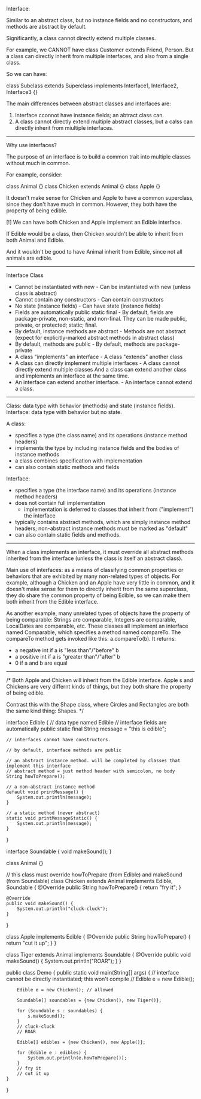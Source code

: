 Interface:

Similar to an abstract class, but no instance fields and no constructors, 
and methods are abstract by default. 

Significantly, a class cannot directly extend multiple classes.

For example, we CANNOT have class Customer extends Friend, Person.
But a class can directly inherit from multiple interfaces, and also from a single class.

So we can have:

class Subclass extends Superclass implements Interface1, Interface2, Interface3 {}

The main differences between abstract classes and interfaces are:
1. Interface cconnot have instance fields; an abtract class can.
2. A class cannot directly extend multiple abstract classes, but a calss can directly inherit from miultiple interfaces.


***********************************************************************************************


Why use interfaces?

The purpose of an interface is to build a common trait into multiple classes without much in common.

For example, consider:

class Animal {}
class Chicken extends Animal {}
class Apple {}

It doesn't make sense for Chicken and Apple to have a common superclass, since they don't 
have much in common. However, they both have the property of being edible. 

[!] We can have both Chicken and Apple implement an Edible interface.
 
If Edible would be a class, then Chicken wouldn't be able to inherit from both Animal and Edible.

And it wouldn't be good to have Animal inherit from Edible, since not all animals are edible.


***********************************************************************************************


Interface                                             Class
- Cannot be instantiated with new                     - Can be instantiated with new 
                                                        (unless class is abstract)
- Cannot contain any constructors                     - Can contain constructors
- No state (instance fields)                          - Can have state (instance fields)
- Fields are automatically public static final        - By default, fields are package-private, 
                                                        non-static, and non-final.
                                                        They can be made public, private, or protected; 
                                                        static; final.
- By default, instance methods are abstract           - Methods are not abstract (expect for 
                                                        explicitly-marked abstract methods in abstract class)
- By default, methods are public                      - By default, methods are package-private
- A class "implements" an interface                   - A class "extends" another class
- A class can directly implement multiple interfaces  - A class cannot directly extend multiple classes
  And a class can extend another class and
  implements an interface at the same time.
- An interface can extend another interface.          - An interface cannot extend a class.


***********************************************************************************************


Class: data type with behavior (methods) and state (instance fields).
Interface: data type with behavior but no state. 

A class:
- specifies a type (the class name) and its operations (instance method headers)
- implements the type by including instance fields and the bodies of instance methods
- a class combines specification with implementation
- can also contain static methods and fields

Interface:
- specifies a type (the interface name) and its operations (instance method headers)
- does not contain full implementation
    - implementation is deferred to classes that inherit from ("implement") the interface
- typically contains abstract methods, which are simply instance method headers;
  non-abstract instance methods must be marked as "default"
- can also contain static fields and methods.


***********************************************************************************************


When a class implements an interface, 
it must override all abstract methods inherited from the interface
(unless the class is itself an abstract class).

Main use of interfaces: as a means of classifying common properties or behaviors that
are exhibited by many non-related types of objects.
For example, although a Chicken and an Apple have very little in common,
and it doesn't make sense for them to directly inherit from the same superclass,
they do share the common property of being Edible, so we can make them both inherit 
from the Edible interface. 

As another example, many unrelated types of objects have the property of being comparable:
Strings are comparable, Integers are comparable, LocalDates are comparable, etc.
These classes all implement an interface named Comparable, 
which specifies a method named compareTo.
The compareTo method gets invoked like this: a.compareTo(b). It returns:
- a negative int if a is "less than"/"before" b
- a positive int if a is "greater than"/"after" b
- 0 if a and b are equal


***********************************************************************************************


/*
Both Apple and Chicken will inherit from the Edible interface. 
Apple s and Chickens are very differnt kinds of things, but they 
both share the property of being edible. 

Contrast this with the Shape class, where Circles and Rectangles
are both the same kind thing: Shapes. 
*/

interface Edible { // data type named Edible
    // interface fields are automatically public static final
    String message = "this is edible";

    // interfaces cannot have constructors.

    // by default, interface methods are public

    // an abstract instance method. will be completed by classes that implement this interface
    // abstract method = just method header with semicolon, no body
    String howToPrepare();

    // a non-abstract instance method
    default void printMessage() {
        System.out.println(message);
    }

    // a static method (never abstract)
    static void printMessageStatic() {
        System.out.println(message);
    }
}

interface Soundable {
    void makeSound(); 
}

class Animal {}

// this class must override howToPrepare (from  Edible) and makeSound (from Soundable)
class Chicken extends Animal implements Edible, Soundable {
    @Override
    public String howToPrepare() {
        return "fry it";
    }

    @Override
    public void makeSound() {
        System.out.println("cluck-cluck");
    }
}

class Apple implements Edible {
    @Override
    public String howToPrepare() {
        return "cut it up";
    }
}

class Tiger extends Animal implements Soundable {
    @Override
    public void makeSound() {
        System.out.println("ROAR");
    }
}

public class Demo {
    public static void main(String[] args) {
        // interface cannot be directly instantiated; this won't compile
        // Edible e = new Edible();

        Edible e = new Chicken(); // allowed

        Soundable[] soundables = {new Chicken(), new Tiger()};

        for (Soundable s : soundables) {
            s.makeSound();
        }
        // cluck-cluck
        // ROAR

        Edible[] edibles = {new Chicken(), new Apple()};

        for (Edible e : edibles) {
            System.out.println(e.howToPrepare());
        }
        // fry it
        // cut it up
    }
}
